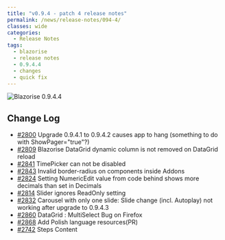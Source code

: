 ```yaml
---
title: "v0.9.4 - patch 4 release notes"
permalink: /news/release-notes/094-4/
classes: wide
categories:
  - Release Notes
tags:
  - blazorise
  - release notes
  - 0.9.4.4
  - changes
  - quick fix
---
```


<img src="/assets/images/news/094/v094-4.png" alt="Blazorise 0.9.4.4" />

## Change Log

- [#2800](https://github.com/Megabit/Blazorise/issues/2800) Upgrade 0.9.4.1 to 0.9.4.2 causes app to hang (something to do with ShowPager="true"?)
- [#2809](https://github.com/Megabit/Blazorise/issues/2809) Blazorise DataGrid dynamic column is not removed on DataGrid reload
- [#2841](https://github.com/Megabit/Blazorise/issues/2841) TimePicker can not be disabled
- [#2843](https://github.com/Megabit/Blazorise/issues/2843) Invalid border-radius on components inside Addons
- [#2824](https://github.com/Megabit/Blazorise/issues/2824) Setting NumericEdit value from code behind shows more decimals than set in Decimals
- [#2814](https://github.com/Megabit/Blazorise/issues/2814) Slider ignores ReadOnly setting
- [#2832](https://github.com/Megabit/Blazorise/issues/2832) Carousel with only one slide: Slide change (incl. Autoplay) not working after upgrade to 0.9.4.3
- [#2860](https://github.com/Megabit/Blazorise/issues/2860) DataGrid : MultiSelect Bug on Firefox
- [#2868](https://github.com/Megabit/Blazorise/pull/2868) Add Polish language resources(PR)
- [#2742](https://github.com/Megabit/Blazorise/issues/2742) Steps Content